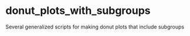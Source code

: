 # donut_plots_with_subgroups
Several generalized scripts for making donut plots that include subgroups
